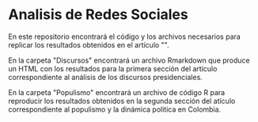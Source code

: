 # Analisis de Redes Sociales
En este repositorio encontrará el código y los archivos necesarios para replicar los resultados obtenidos en el artículo "".

En la carpeta "Discursos" encontrará un archivo Rmarkdown que produce un HTML con los resultados para la primera sección del artículo correspondiente al análisis de los discursos presidenciales.

En la carpeta "Populismo" encontrará un archivo de código R para reproducir los resultados obtenidos en la segunda sección del atículo correspondiente al populismo y la dinámica política en Colombia.
